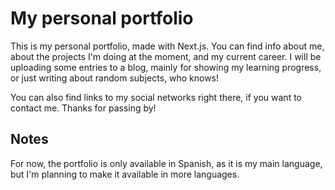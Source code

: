 # My personal portfolio

This is my personal portfolio, made with Next.js. You can find info about me, about the projects I'm doing at the moment, and my current career. I will be uploading some entries to a blog, mainly for showing my learning progress, or just writing about random subjects, who knows!

You can also find links to my social networks right there, if you want to contact me. Thanks for passing by!

## Notes

For now, the portfolio is only available in Spanish, as it is my main language, but I'm planning to make it available in more languages. 
